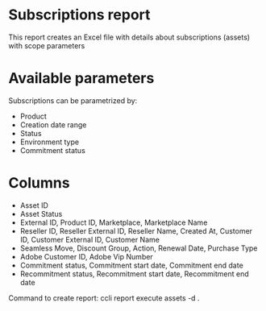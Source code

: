 # Subscriptions report

This report creates an Excel file with details about subscriptions (assets) with scope parameters

# Available parameters

Subscriptions can be parametrized by:

* Product
* Creation date range
* Status
* Environment type
* Commitment status

# Columns

* Asset ID
* Asset Status
* External ID, Product ID, Marketplace, Marketplace Name
* Reseller ID, Reseller External ID, Reseller Name, Created At, Customer ID, Customer External ID, Customer Name
* Seamless Move, Discount Group, Action, Renewal Date, Purchase Type
* Adobe Customer ID, Adobe Vip Number
* Commitment status, Commitment start date, Commitment end date
* Recommitment status, Recommitment start date, Recommitment end date

Command to create report: ccli report execute assets -d .